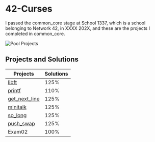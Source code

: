 # 42-Curses

I passed the common_core stage at School 1337, which is a school belonging to Network 42, in XXXX 202X, and these are the projects I completed in common_core.

![Pool Projects](intra_pool.jpg)

## Projects and Solutions

| Projects | Solutions |
| --- | --- |
| [libft](https://github.com/mr-youbella/42-Curses/tree/main/libft) | 125% |
| [printf](https://github.com/mr-youbella/42-Curses/tree/main/printf) | 110% |
| [get_next_line](https://github.com/mr-youbella/42-Curses/tree/main/get_next_line) | 125% |
| [minitalk](https://github.com/mr-youbella/42-Curses/tree/main/minitalk) | 125% |
| [so_long](https://github.com/mr-youbella/42-Curses/tree/main/so_long) | 125% |
| [push_swap](https://github.com/mr-youbella/42-Curses/tree/main/push_swap) | 125% |
| Exam02 | 100% |
